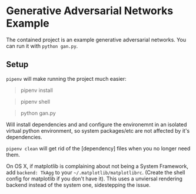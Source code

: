 # Generative Adversarial Networks Example
The contained project is an example generative adversarial networks. You can run it with `python gan.py`.

## Setup
`pipenv` will make running the project much easier:
>pipenv install

>pipenv shell

>python gan.py

Will install dependencies and and configure the environemnt in an isolated virtual python environment, so system packages/etc are not affected by it's dependencies.

`pipenv clean` will get rid of the [dependency] files when you no longer need them.

On OS X, if matplotlib is complaining about not being a System Framework, add
`backend: TkAgg` to your `~/.matplotlib/matplotlibrc`. (Create the shell config for matplotlib if you don't have it).
This uses a unviersal rendering backend instead of the system one, sidestepping the issue.